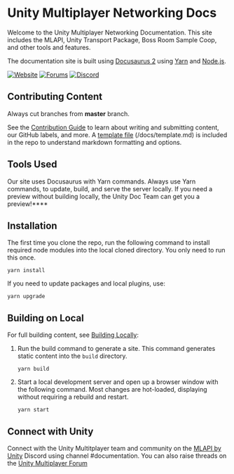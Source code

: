 # Unity Multiplayer Networking Docs

Welcome to the Unity Multiplayer Networking Documentation. This site includes the MLAPI, Unity Transport Package, Boss Room Sample Coop, and other tools and features.

The documentation site is built using [Docusaurus 2](https://v2.docusaurus.io/) using [Yarn](https://yarnpkg.com/en/) and [Node.js](https://nodejs.org/en/download/). 

[![Website](https://img.shields.io/website?url=https%3A%2F%2Fdocs-multiplayer.unity3d.com%2F)](https://docs-multiplayer.unity3d.com/)
[![Forums](https://img.shields.io/badge/unity--forums-multiplayer-blue)](https://forum.unity.com/forums/multiplayer.26/)
[![Discord](https://img.shields.io/discord/449263083769036810.svg?label=discord&logo=discord&color=informational)](https://discord.gg/FM8SE9E)

## Contributing Content

Always cut branches from **master** branch. 

See the [Contribution Guide](https://github.com/Unity-Technologies/com.unity.multiplayer.docs/wiki) to learn about writing and submitting content, our GitHub labels, and more. A [template file](https://github.com/Unity-Technologies/com.unity.multiplayer.docs/blob/master/docs/template.md) (/docs/template.md) is included in the repo to understand markdown formatting and options.

## Tools Used

Our site uses Docusaurus with Yarn commands. Always use Yarn commands, to update, build, and serve the server locally. If you need a preview without building locally, the Unity Doc Team can get you a preview!****

## Installation

The first time you clone the repo, run the following command to install required node modules into the local cloned directory. You only need to run this once.

```console
yarn install
```

If you need to update packages and local plugins, use:

```console
yarn upgrade
```

## Building on Local

For full building content, see [Building Locally](https://github.com/Unity-Technologies/com.unity.multiplayer.docs/wiki/Building-Locally):

1. Run the build command to generate a site. This command generates static content into the `build` directory.

    ```console
    yarn build
    ```

2. Start a local development server and open up a browser window with the following command. Most changes are hot-loaded, displaying without requiring a rebuild and restart.

    ```console
    yarn start
    ```

## Connect with Unity 

Connect with the Unity Multitplayer team and community on the [MLAPI by Unity](http://discord.mlapi.network/) Discord using channel #documentation. You can also raise threads on the [Unity Multiplayer Forum](https://forum.unity.com/forums/multiplayer.26/)
